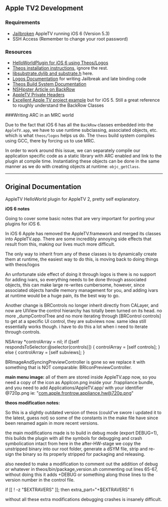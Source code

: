 ## Apple TV2 Development

### Requirements
- [Jailbroken](http://blog.firecore.com/11550) AppleTV running iOS 6  (Version 5.3)
- SSH Access (Remember to change your root password)

### Resources

- [HelloWorldPlugin for iOS 6 using Theos/Logos](https://github.com/lechium/HelloWorld_ATVBlack6)
- [Theos installation instructions](http://www.reddit.com/r/jailbreak/comments/20nxy8/flex_to_mobilesubstrate_a_beginners_guide_to/), ignore the rest.
- [libsubstrate.dylib and substrate.h](https://github.com/kokoabim/iOSOpenDev) here.
- [Logos Documentation](http://iphonedevwiki.net/index.php/Logos) for writing Jailbreak and late binding code
- [Theos Build System Documentation](https://github.com/theiostream/theos-ref)
- [NSHipster Article on BackRow](http://www.nshipster.com/backrow)
- [AppleTV Private Headers](https://github.com/lechium/appletv-private-headers)
- [Excellent Apple TV project example](https://github.com/alloy/UitzendingGemist-ATV2) but for iOS 5. Still a great reference to roughly understand the BackRow Classes

###Writing ARC in an MRC world

Due to the fact that iOS 6 has all the `BackRow` classes embedded into the `AppleTV.app`, we have to use runtime subclassing, associated objects, etc. which is what `theos/logos` helps us do.  The `theos` build system compiles using GCC, there by forcing us to use MRC. 

In order to work around this issue, we can separately compile our application specific code as a static library with ARC enabled and link to the plugin at compile time. Instantiating these objects can be done in the same manner as we do with creating objects at runtime: `objc_getClass`.

-------------------------------------------------------------------------------------

## Original Documentation

AppleTV HelloWorld plugin for AppleTV 2, pretty self explanatory.

**iOS 6 notes**

Going to cover some basic notes that are very important for porting your plugins for iOS 6.

In iOS 6 Apple has removed the AppleTV.framework and merged its classes into AppleTV.app. There are some incredibly annoying side effects that result from this, making our lives much more difficult.

The only way to inherit from any of these classes is to dynamically create them at runtime, the easiest way to do this, is moving back to doing things with theos/logos

An unfortunate side effect of doing it through logos is there is no support for adding ivars, so everything needs to be done through associated objects, this can make large re-writes cumbersome, however, since associated objects handle memory management for you, and adding ivars at runtime would be a huge pain, its the best way to go.

Another change is BRControls no longer inherit directly from CALayer, and now are UIView the control hierarchy has totally been turned on its head. no more _dumpControlTree and no more iterating through [BRControl controls] to get at a specific UI control, they are subviews now. same idea still essentially works though. i have to do this a lot when i need to iterate through controls.

NSArray *controlArray = nil;
if ([self respondsToSelector:@selector(controls)]) { controlArray = [self controls]; } else { controlArray = [self subviews]; }

BRImageAndSyncingPreviewController is gone so we replace it with something that is NOT comparable: BRIconPreviewController.

**main menu image:** all of them are stored inside AppleTV.app now, so you need a copy of the icon as AppIcon.png inside your .frappliance bundle, and you need to add Applications/AppleTV.app/ with your identifier @720p.png ie: "com.apple.frontrow.appliance.hw@720p.png"

**theos modification notes:**

So this is a slightly outdated version of theos (could've swore i updated it to the latest, guess not) so some of the constants in the make file have since been renamed again in more recent versions.

the main modifications made is to build in debug mode (export DEBUG=1), this builds the plugin with all the symbols for debugging and crash symbolication intact
from here in the after-HW-stage we copy the unstripped binary into our root folder, generate a dSYM file, strip and re-sign the binary so its properly stripped for packaging and releasing.

also needed to make a modification to comment out the addition of debug or whatever in theos/bin/package_version.sh commenting out lines 65-67, without doing this it adds +DEBUG or something along those lines to the version number in the control file.

if [[ ! -z "$EXTRAVERS" ]]; then
	extra_part="+$EXTRAVERS"
fi

without all these extra modifications debugging crashes is insanely difficult.
